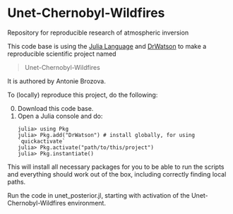 # Unet-Chernobyl-Wildfires
Repository for reproducible research of atmospheric inversion

<!--, as published in: [1] Brozova et. al. Spatial-temporal Source Term Estimation using Deep Neural Network Prior and its Application to Chernobyl Wildfires, Journal of Hazardous Materials...-->

This code base is using the [Julia Language](https://julialang.org/) and
[DrWatson](https://juliadynamics.github.io/DrWatson.jl/stable/)
to make a reproducible scientific project named
> Unet-Chernobyl-Wildfires

It is authored by Antonie Brozova.

To (locally) reproduce this project, do the following:

0. Download this code base.
1. Open a Julia console and do:
   ```
   julia> using Pkg
   julia> Pkg.add("DrWatson") # install globally, for using `quickactivate`
   julia> Pkg.activate("path/to/this/project")
   julia> Pkg.instantiate()
   ```

This will install all necessary packages for you to be able to run the scripts and
everything should work out of the box, including correctly finding local paths.

Run the code in unet_posterior.jl, starting with activation of the Unet-Chernobyl-Wildfires environment.


